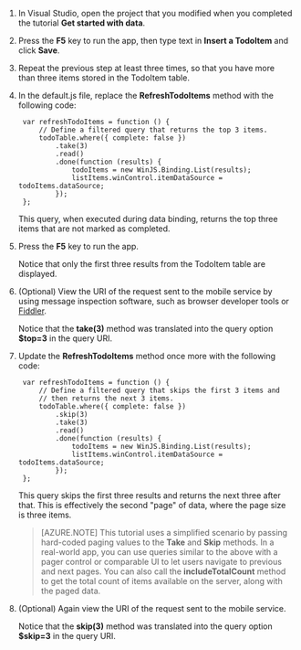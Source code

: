 

1. In Visual Studio, open the project that you modified when you completed the tutorial **Get started with data**.

2. Press the **F5** key to run the app, then type text in **Insert a TodoItem** and click **Save**.

3. Repeat the previous step at least three times, so that you have more than three items stored in the TodoItem table. 

4. In the default.js file, replace the **RefreshTodoItems** method with the following code:

        var refreshTodoItems = function () {
            // Define a filtered query that returns the top 3 items.
            todoTable.where({ complete: false })
                .take(3)
                .read()
                .done(function (results) {
                    todoItems = new WinJS.Binding.List(results);
                    listItems.winControl.itemDataSource = todoItems.dataSource;
                });
        };

  	This query, when executed during data binding, returns the top three items that are not marked as completed.

5. Press the **F5** key to run the app.

  	Notice that only the first three results from the TodoItem table are displayed. 

6. (Optional) View the URI of the request sent to the mobile service by using message inspection software, such as browser developer tools or [Fiddler]. 

   	Notice that the **take(3)** method was translated into the query option **$top=3** in the query URI.

7. Update the **RefreshTodoItems** method once more with the following code:
            
        var refreshTodoItems = function () {
            // Define a filtered query that skips the first 3 items and 
            // then returns the next 3 items.
            todoTable.where({ complete: false })
                .skip(3)
                .take(3)
                .read()
                .done(function (results) {
                    todoItems = new WinJS.Binding.List(results);
                    listItems.winControl.itemDataSource = todoItems.dataSource;
                });
        };

   	This query skips the first three results and returns the next three after that. This is effectively the second "page" of data, where the page size is three items.

    > [AZURE.NOTE] This tutorial uses a simplified scenario by passing hard-coded paging values to the **Take** and **Skip** methods. In a real-world app, you can use queries similar to the above with a pager control or comparable UI to let users navigate to previous and next pages.  You can also call the  **includeTotalCount** method to get the total count of items available on the server, along with the paged data.

8. (Optional) Again view the URI of the request sent to the mobile service. 

   	Notice that the **skip(3)** method was translated into the query option **$skip=3** in the query URI.

<!-- URLs -->
[Fiddler]: http://go.microsoft.com/fwlink/?LinkID=262412